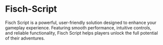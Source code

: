 # Fisch-Script
Fisch Script is a powerful, user-friendly solution designed to enhance your gameplay experience. Featuring smooth performance, intuitive controls, and reliable functionality, Fisch Script helps players unlock the full potential of their adventures.

